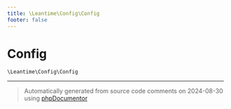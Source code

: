 ```yaml
---
title: \Leantime\Config\Config
footer: false
---
```


# Config




`\Leantime\Config\Config`






---
> Automatically generated from source code comments on 2024-08-30 using [phpDocumentor](http://www.phpdoc.org/)
